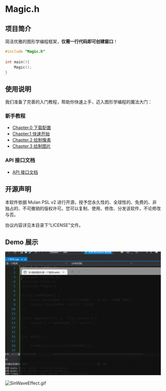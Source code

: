 # Magic.h

## 项目简介

简洁优雅的图形学编程框架，**仅需一行代码即可创建窗口**！

```c
#include "Magic.h"

int main(){
	Magic();
}
```

## 使用说明

我们准备了完善的入门教程，帮助你快速上手，迈入图形学编程的魔法大门：

### 新手教程

- [Chapter.0 下载配置](./Documentation/GetStarted/C00Setup.md)
- [Chapter.1 快速开始](./Documentation/GetStarted/C01Intro.md)
- [Chapter.2 绘制像素](./Documentation/GetStarted/C02Pixels.md)
- [Chapter.3 绘制图片](./Documentation/GetStarted/C03Picture.md)

### API 接口文档

- [API 接口文档](./Documentation/APIs/APIs.md)

## 开源声明

本软件依据 Mulan PSL v2 进行开源，授予您永久性的、全球性的、免费的、非独占的、不可撤销的版权许可。您可以复制、使用、修改、分发该软件，不论修改与否。

协议内容详见本目录下“LICENSE”文件。

## Demo 展示

![Demo_Trampoline.gif](./Documentation/GetStarted/C00Setup.assets/Demo_Trampoline.gif)

![SinWaveEffect.gif](./Documentation/GetStarted/C03Picture.assets/SinWaveEffect.gif)

